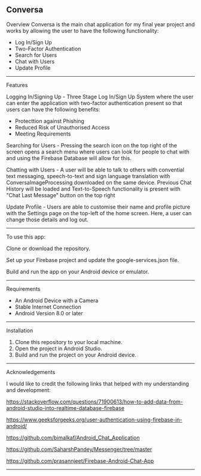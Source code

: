 Conversa
----------------------------------------------------------------------------------------------------
Overview
Conversa is the main chat application for my final year project and works by allowing the user to
have the following functionality:

  - Log In/Sign Up
  - Two-Factor Authentication
  - Search for Users
  - Chat with Users
  - Update Profile
------------------------------------------------------------------------------------------------

Features

Logging In/Signing Up - Three Stage Log In/Sign Up System where the user can enter the 
application with two-factor authentication present so that users can have the following
benefits:

  - Protecttion against Phishing
  - Reduced Risk of Unauthorised Access
  - Meeting Requirements

Searching for Users - Pressing the search icon on the top right of the screen opens a search 
menu where users can look for people to chat with and using the Firebase Database will allow
for this.

Chatting with Users - A user will be able to talk to others with convential text messaging,
speech-to-text and sign language translation with ConversaImageProcessing downloaded on the
same device. Previous Chat History will be loaded and Text-to-Speech functionality is present
with "Chat Last Message" button on the top right

Update Profile - Users are able to customise their name and profile picture with the Settings
page on the top-left of the home screen. Here, a user can change those details and log out.


-------------------------------------------------------------------------------------------------

To use this app:

Clone or download the repository.

Set up your Firebase project and update the google-services.json file.

Build and run the app on your Android device or emulator.

------------------------------------------------------------------------------------------------
Requirements
- An Android Device with a Camera
- Stable Internet Connection
- Android Version 8.0 or later
------------------------------------------------------------------------------------------------
Installation
1. Clone this repository to your local machine.
2. Open the project in Android Studio.
3. Build and run the project on your Android device.
------------------------------------------------------------------------------------------------
Acknowledgements

I would like to credit the following links that helped with my understanding and development:

https://stackoverflow.com/questions/71900613/how-to-add-data-from-android-studio-into-realtime-database-firebase

https://www.geeksforgeeks.org/user-authentication-using-firebase-in-android/

https://github.com/bimalkaf/Android_Chat_Application

https://github.com/SaharshPandey/Messenger/tree/master

https://github.com/prasannjeet/Firebase-Android-Chat-App

------------------------------------------------------------------------------------------------
